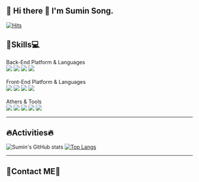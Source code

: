 ## 👋 Hi there 👋 I'm Sumin Song.

[![Hits](https://hits.seeyoufarm.com/api/count/incr/badge.svg?url=https%3A%2F%2Fgithub.com%2Fakakss225&count_bg=%2379C83D&title_bg=%23555555&icon=&icon_color=%23E7E7E7&title=hits&edge_flat=false)](https://hits.seeyoufarm.com)

<h2 align="left">💪Skills💻</h2>
<div align="left">
  Back-End Platform & Languages
  <br>
  <img src="https://img.shields.io/badge/Java-007396?style=for-the-badge&logo=Java&logoColor=orange"/>
  <img src="https://img.shields.io/badge/Python-yellow?style=for-the-badge&logo=Python&logoColor=blue"/> 
  <img src="https://img.shields.io/badge/MySQL-blue?style=for-the-badge&logo=MySQL&logoColor=white"/>
  <img src="https://img.shields.io/badge/Spring-green?style=for-the-badge&logo=Spring&logoColor=white"/>
</div>
<br>
<div align="left">
  Front-End Platform & Languages
  <br>
  <img src="https://img.shields.io/badge/html5-navy?style=for-the-badge&logo=HTML5&logoColor=white"/> 
  <img src="https://img.shields.io/badge/css3-pink?style=for-the-badge&logo=CSS3&logoColor=black"/>
  <img src="https://img.shields.io/badge/React-gray?style=for-the-badge&logo=React&logoColor=skyblue"/>
  <img src="https://img.shields.io/badge/JavaScript-yellow?style=for-the-badge&logo=JavaScript&logoColor=black"/>
</div>
<br>
<div align="left">
  Athers & Tools
  <br>
  <img src="https://img.shields.io/badge/R-white?style=for-the-badge&logo=R&logoColor=blue"/>
  <img src="https://img.shields.io/badge/Postman-orange?style=for-the-badge&logo=Postman&logoColor=white"/>
  <img src="https://img.shields.io/badge/Eclipse IDE-blue?style=for-the-badge&logo=Eclipse IDE&logoColor=white"/>
  <img src="https://img.shields.io/badge/VScode-white?style=for-the-badge&logo=Visual Studio&logoColor=blue"/>
  <img src="https://img.shields.io/badge/Git-black?style=for-the-badge&logo=Github&logoColor=white"/>
</div>
<hr>

<h2>🔥Activities🔥</h2>

![Sumin's GitHub stats](https://github-readme-stats.vercel.app/api?username=akakss225&show_icons=true&theme=radical)
[![Top Langs](https://github-readme-stats.vercel.app/api/top-langs/?username=akakss225&hide=javascript,html,css,scss&layout=compact&theme=radical)](https://github.com/akakss225/github-readme-stats)

<hr>
<h2>🔗Contact ME📮</h2>





<!--
**akakss225/akakss225** is a ✨ _special_ ✨ repository because its `README.md` (this file) appears on your GitHub profile.

Here are some ideas to get you started:

- 🔭 I’m currently working on ...
- 🌱 I’m currently learning ...
- 👯 I’m looking to collaborate on ...
- 🤔 I’m looking for help with ...
- 💬 Ask me about ...
- 📫 How to reach me: ...
- 😄 Pronouns: ...
- ⚡ Fun fact: ...
-->
